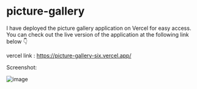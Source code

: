 # picture-gallery

I have deployed the picture gallery application on Vercel for easy access. 
You can check out the live version of the application at the following link below 👇

vercel link : https://picture-gallery-six.vercel.app/


Screenshot:

![image](https://github.com/prathameshgitcode/picture-gallery/assets/97151253/54dc6241-144d-48a1-8287-8f5dc99edc7e)
